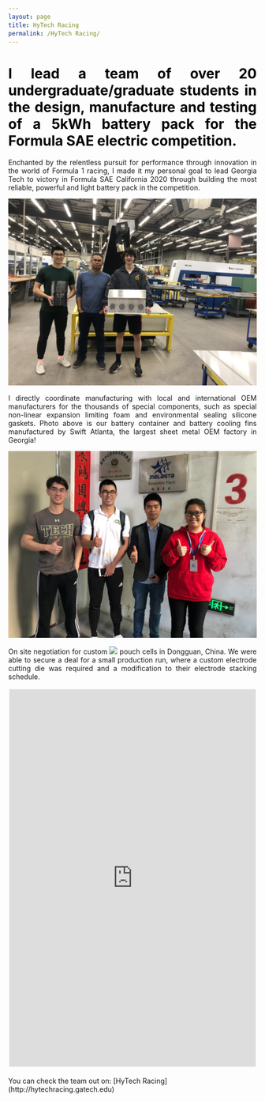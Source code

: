 ```yaml
---
layout: page
title: HyTech Racing
permalink: /HyTech Racing/
---
```

<h1 style="color: #5e9ca0; text-align: justify;"><span style="color: #000000;">I lead a team of over 20 undergraduate/graduate students in the design, manufacture and testing of a 5kWh battery pack for the Formula SAE electric competition.</span></h1>

<div align="justify">Enchanted by the relentless pursuit for performance through innovation in the world of Formula 1 racing, I made it my personal goal to lead Georgia Tech to victory in Formula SAE California 2020 through building the most reliable, powerful and light battery pack in the competition.</div>

<p align="center">
  <img width="auto" height="auto" src="/assets/photo3.jpg">
</p>

<div align="justify">I directly coordinate manufacturing with local and international OEM manufacturers for the thousands of special components, such as special non-linear expansion limiting foam and environmental sealing silicone gaskets. Photo above is our battery container and battery cooling fins manufactured by Swift Atlanta, the largest sheet metal OEM factory in Georgia!</div>
<p align="center">
  <img width="auto" height="auto" src="/assets/photo4.jpg">
</p>
<div align="justify">On site negotiation for custom <img width="auto" height="auto" src="https://render.githubusercontent.com/render/math?math=LiCoO_%7B2%7D"> pouch cells in Dongguan, China. We were able to secure a deal for a small production run, where a custom electrode cutting die was required and a modification to their electrode stacking schedule.</div>
<br />
<center><iframe src="https://www.facebook.com/plugins/post.php?href=https%3A%2F%2Fwww.facebook.com%2FHyTechRacing%2Fposts%2F2506645326071881&width=500" width="500" height="764" style="border:none;overflow:hidden" scrolling="no" frameborder="0" allowTransparency="true" allow="encrypted-media"></iframe></center>
<br />
You can check the team out on: [HyTech Racing](http://hytechracing.gatech.edu)
